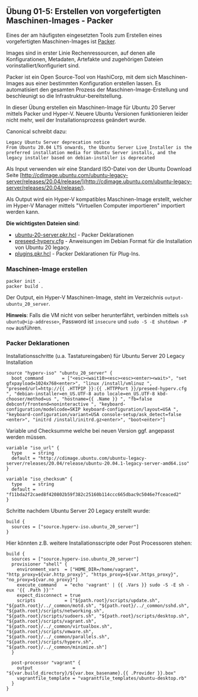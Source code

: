 ## Übung 01-5: Erstellen von vorgefertigten Maschinen-Images - Packer

Eines der am häufigsten eingesetzten Tools zum Erstellen eines vorgefertigten Maschinen-Images ist [Packer](). 

Images sind in erster Linie Rechenressourcen, auf denen alle Konfigurationen, Metadaten, Artefakte und zugehörigen Dateien vorinstalliert/konfiguriert sind. 

Packer ist ein Open Source-Tool von HashiCorp, mit dem sich Maschinen-Images aus einer bestimmten Konfiguration erstellen lassen. Es automatisiert den gesamten Prozess der Maschinen-Image-Erstellung und beschleunigt so die Infrastruktur-bereitstellung. 

In dieser Übung erstellen ein Maschinen-Image für Ubuntu 20 Server mittels Packer und Hyper-V. Neuere Ubuntu Versionen funktionieren leider nicht mehr, weil der Installationsprozess geändert wurde.

Canonical schreibt dazu:

    Legacy Ubuntu Server deprecation notice
    From Ubuntu 20.04 LTS onwards, the Ubuntu Server Live Installer is the preferred installation media for Ubuntu Server installs, and the legacy installer based on debian-installer is deprecated

Als Input verwenden wir eine Standard ISO-Datei von der Ubuntu Download Seite [http://cdimage.ubuntu.com/ubuntu-legacy-server/releases/20.04/release/](http://cdimage.ubuntu.com/ubuntu-legacy-server/releases/20.04/release/).

Als Output wird ein Hyper-V kompatibles Maschinen-Image erstellt, welcher im Hyper-V Manager mittels "Virtuellen Computer importieren" importiert werden kann.

**Die wichtigsten Dateien sind:**
* [ubuntu-20-server.pkr.hcl](ubuntu-20-server.pkr.hcl) - Packer Deklarationen
* [preseed-hyperv.cfg](preseed-hyperv.cfg) - Anweisungen im Debian Format für die Installation von Ubuntu 20 legacy.
* [plugins.pkr.hcl](plugins.pkr.hcl) - Packer Deklarationen für Plug-Ins.

### Maschinen-Image erstellen

    packer init .
    packer build .
    
Der Output, ein Hyper-V Maschinen-Image, steht im Verzeichnis `output-ubuntu_20_server`. 

**Hinweis**: Falls die VM nicht von selber herunterfährt, verbinden mittels `ssh ubuntu@<ip-addresse>`, Password ist `insecure` und `sudo -S -E shutdown -P now` ausführen.

### Packer Deklarationen

Installationsschritte (u.a. Tastatureingaben) für Ubuntu Server 20 Legacy Installation

    source "hyperv-iso" "ubuntu_20_server" {
      boot_command       = ["<esc><wait10><esc><esc><enter><wait>", "set gfxpayload=1024x768<enter>", "linux /install/vmlinuz ", "preseed/url=http://{{ .HTTPIP }}:{{ .HTTPPort }}/preseed-hyperv.cfg ", "debian-installer=en_US.UTF-8 auto locale=en_US.UTF-8 kbd-chooser/method=us ", "hostname={{ .Name }} ", "fb=false debconf/frontend=noninteractive ", "keyboard-configuration/modelcode=SKIP keyboard-configuration/layout=USA ", "keyboard-configuration/variant=USA console-setup/ask_detect=false <enter>", "initrd /install/initrd.gz<enter>", "boot<enter>"]

Variable und Checksumme welche bei neuen Version ggf. angepasst werden müssen.

    variable "iso_url" {
      type    = string
      default = "http://cdimage.ubuntu.com/ubuntu-legacy-server/releases/20.04/release/ubuntu-20.04.1-legacy-server-amd64.iso"
    }      
      
    variable "iso_checksum" {
      type    = string
      default = "f11bda2f2caed8f420802b59f382c25160b114ccc665dbac9c5046e7fceaced2"
    }

Schritte nachdem Ubuntu Server 20 Legacy erstellt wurde:

    build {
      sources = ["source.hyperv-iso.ubuntu_20_server"]
    }
    
Hier könnten z.B. weitere Installationsscripte oder Post Processoren stehen:

    build {
      sources = ["source.hyperv-iso.ubuntu_20_server"]
      provisioner "shell" {
        environment_vars  = ["HOME_DIR=/home/vagrant", "http_proxy=${var.http_proxy}", "https_proxy=${var.https_proxy}", "no_proxy=${var.no_proxy}"]
        execute_command   = "echo 'vagrant' | {{ .Vars }} sudo -S -E sh -eux '{{ .Path }}'"
        expect_disconnect = true
        scripts           = ["${path.root}/scripts/update.sh", "${path.root}/../_common/motd.sh", "${path.root}/../_common/sshd.sh", "${path.root}/scripts/networking.sh", "${path.root}/scripts/sudoers.sh", "${path.root}/scripts/desktop.sh", "${path.root}/scripts/vagrant.sh", "${path.root}/../_common/virtualbox.sh", "${path.root}/scripts/vmware.sh", "${path.root}/../_common/parallels.sh", "${path.root}/scripts/hyperv.sh", "${path.root}/../_common/minimize.sh"]
      }
    
      post-processor "vagrant" {
        output               = "${var.build_directory}/${var.box_basename}.{{ .Provider }}.box"
        vagrantfile_template = "vagrantfile_templates/ubuntu-desktop.rb"
      }
    }    


